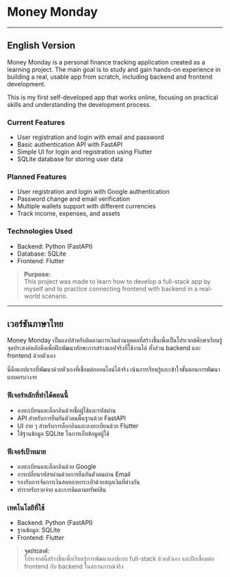 # Money Monday

---

## English Version

Money Monday is a personal finance tracking application created as a learning project. The main goal is to study and gain hands-on experience in building a real, usable app from scratch, including backend and frontend development.

This is my first self-developed app that works online, focusing on practical skills and understanding the development process.

### Current Features

- User registration and login with email and password
- Basic authentication API with FastAPI
- Simple UI for login and registration using Flutter
- SQLite database for storing user data

### Planned Features

- User registration and login with Google authentication
- Password change and email verification
- Multiple wallets support with different currencies
- Track income, expenses, and assets

### Technologies Used

- Backend: Python (FastAPI)
- Database: SQLite
- Frontend: Flutter

> **Purpose:**  
> This project was made to learn how to develop a full-stack app by myself and to practice connecting frontend with backend in a real-world scenario.

---

## เวอร์ชันภาษาไทย

Money Monday เป็นแอปสำหรับติดตามการเงินส่วนบุคคลที่สร้างขึ้นเพื่อเป็นโปรเจกต์ศึกษาเรียนรู้ จุดประสงค์หลักคือเพื่อฝึกพัฒนาทักษะการสร้างแอปจริงที่ใช้งานได้ ทั้งส่วน backend และ frontend ด้วยตัวเอง

นี่คือแอปแรกที่พัฒนาด้วยตัวเองที่เชื่อมต่อออนไลน์ได้จริง เน้นการเรียนรู้และเข้าใจขั้นตอนการพัฒนาแบบครบวงจร

### ฟีเจอร์หลักที่ทำได้ตอนนี้

- ลงทะเบียนและล็อกอินด้วยชื่อผู้ใช้และรหัสผ่าน
- API สำหรับการยืนยันตัวตนพื้นฐานด้วย FastAPI
- UI ง่าย ๆ สำหรับการล็อกอินและลงทะเบียนด้วย Flutter
- ใช้ฐานข้อมูล SQLite ในการเก็บข้อมูลผู้ใช้

### ฟีเจอร์เป้าหมาย

- ลงทะเบียนและล็อกอินด้วย Google
- การเปลี่ยนรหัสรผ่านด้วยการยืนยันตัวตนผ่าน Email
- รองรับการจัดการเงินสดหลายกระเป๋าด้วยสกุลเงินที่ต่างกัน
- ทำรายรับรายจ่าย และการติดตามทรัพย์สิน

### เทคโนโลยีที่ใช้

- Backend: Python (FastAPI)
- ฐานข้อมูล: SQLite
- Frontend: Flutter

> **จุดประสงค์:**  
> โปรเจกต์นี้สร้างขึ้นเพื่อเรียนรู้การพัฒนาแอปแบบ full-stack ด้วยตัวเอง และฝึกเชื่อมต่อ frontend กับ backend ในสถานการณ์จริง


